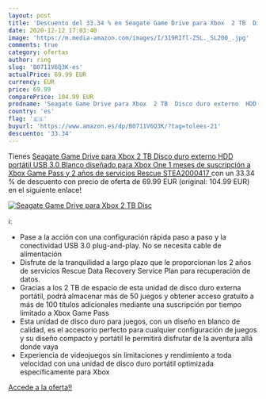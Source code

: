 ```yaml
---
layout: post
title: 'Descuento del 33.34 % en Seagate Game Drive para Xbox  2 TB  Disc'
date: 2020-12-12 17:03:40
image: 'https://m.media-amazon.com/images/I/319RIfl-Z5L._SL200_.jpg'
comments: true
category: ofertas
author: ring
slug: 'B0711V6Q3K-es'
actualPrice: 69.99 EUR
currency: EUR
price: 69.99
comparePrice: 104.99 EUR
prodname: 'Seagate Game Drive para Xbox  2 TB  Disco duro externo  HDD portátil  USB 3.0  Blanco  diseñado para Xbox One  1 meses de suscripción a Xbox Game Pass  y 2 años de servicios Rescue  STEA2000417 '
country: 'es'
flag: '🇪🇸'
buyurl: 'https://www.amazon.es/dp/B0711V6Q3K/?tag=tolees-21'
descuento: '33.34'
---
```


Tienes [Seagate Game Drive para Xbox  2 TB  Disco duro externo  HDD portátil  USB 3.0  Blanco  diseñado para Xbox One  1 meses de suscripción a Xbox Game Pass  y 2 años de servicios Rescue  STEA2000417 ](https://www.amazon.es/dp/B0711V6Q3K/?tag=tolees-21) con un 33.34 % de descuento con precio de oferta de 69.99 EUR (original: 104.99 EUR) en el siguiente enlace!

[![Seagate Game Drive para Xbox  2 TB  Disc](https://m.media-amazon.com/images/I/319RIfl-Z5L._SL200_.jpg)](https://www.amazon.es/dp/B0711V6Q3K/?tag=tolees-21)

ℹ️:

- Pase a la acción con una configuración rápida paso a paso y la conectividad USB 3.0 plug-and-play. No se necesita cable de alimentación
- Disfrute de la tranquilidad a largo plazo que le proporcionan los 2 años de servicios Rescue Data Recovery Service Plan para recuperación de datos.
- Gracias a los 2 TB de espacio de esta unidad de disco duro externa portátil, podrá almacenar más de 50 juegos y obtener acceso gratuito a más de 100 títulos adicionales mediante una suscripción por tiempo limitado a Xbox Game Pass
- Esta unidad de disco duro para juegos, con un diseño en blanco de calidad, es el accesorio perfecto para cualquier configuración de juegos y su diseño compacto y portátil le permitirá disfrutar de la aventura allá donde vaya
- Experiencia de videojuegos sin limitaciones y rendimiento a toda velocidad con una unidad de disco duro portátil optimizada específicamente para Xbox

[Accede a la oferta!!](https://www.amazon.es/dp/B0711V6Q3K/?tag=tolees-21)
